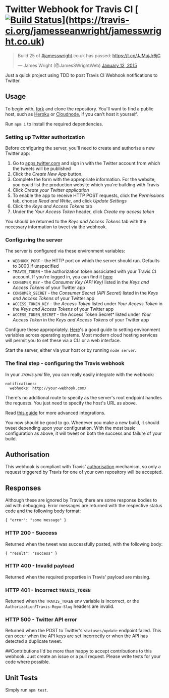 # Twitter Webhook for Travis CI [[![Build Status](https://travis-ci.org/jamesseanwright/travis-twitter-webhook.svg)](https://travis-ci.org/jamesseanwright/travis-twitter-webhook)](https://travis-ci.org/jamesseanwright/jamesswright.co.uk)
<blockquote class="twitter-tweet" lang="en"><p>Build 25 of <a href="https://twitter.com/hashtag/jamesswright?src=hash">#jamesswright</a>.co.uk has passed: <a href="https://t.co/JJMujJr6jC">https://t.co/JJMujJr6jC</a></p>&mdash; James Wright (@JamesSWrightWeb) <a href="https://twitter.com/JamesSWrightWeb/status/554441547841024002">January 12, 2015</a></blockquote>
<script async src="//platform.twitter.com/widgets.js" charset="utf-8"></script>

Just a quick project using TDD to post Travis CI Webhook notifications to Twitter.

## Usage
To begin with, [fork](https://github.com/jamesseanwright/travis-twitter-webhook/fork) and clone the repository. You'll want to find a public host, such as [Heroku](https://www.heroku.com/) or [Cloudnode](http://cloudno.de/), if you can't host it yourself.

Run `npm i` to install the required dependencies.

### Setting up Twitter authorization
Before configuring the server, you'll need to create and authorise a new Twitter app:

1. Go to [apps.twitter.com](https://apps.twitter.com) and sign in with the Twitter account from which the tweets will be published
2. Click the *Create New App* button.
3. Complete the form with the appropriate information. For the website, you could list the production website which you're building with Travis
4. Click *Create your Twitter application*
5. To enable the app to receive HTTP POST requests, click the *Permissions* tab, choose *Read and Write*, and click *Update Settings*
6. Click the *Keys and Access Tokens* tab
7. Under the *Your Access Token* header, click *Create my access token*

You should be returned to the *Keys and Access Tokens* tab with the necessary information to tweet via the webhook.

### Configuring the server
The server is configured via these environment variables:

* `WEBHOOK_PORT` - the HTTP port on which the server should run. Defaults to 3000 if unspecified
* `TRAVIS_TOKEN` - the authorization token associated with your Travis CI account. If you're logged in, you can find it [here](https://travis-ci.org/profile/info)
* `CONSUMER_KEY` - the *Consumer Key (API Key)* listed in the *Keys and Access Tokens* of your Twitter app
* `CONSUMER_SECRET` - the *Consumer Secret (API Secret)* listed in the *Keys and Access Tokens* of your Twitter app
* `ACCESS_TOKEN_KEY` - the *Access Token* listed under *Your Access Token* in the *Keys and Access Tokens* of your Twitter app
* `ACCESS_TOKEN_SECRET` - the Access Token Secret* listed under *Your Access Token* in the *Keys and Access Tokens* of your Twitter app

Configure these appropriately. [Here](http://superuser.com/questions/284342/what-are-path-and-other-environment-variables-and-how-can-i-set-or-use-them/284351#284351)'s a good guide to setting environment variables across operating systems. Most modern cloud hosting services will permit you to set these via a CLI or a web interface.

Start the server, either via your host or by running `node server`.

### The final step - configuring the Travis webhook
In your *.travis.yml* file, you can really easily integrate with the webhook:
```
notifications:
  webhooks: http://your-webhook.com/ 
```

There's no additional route to specify as the server's root endpoint handles the requests. You just need to specify the host's URL as above.

Read [this guide](http://docs.travis-ci.com/user/notifications/#Webhook-notification) for more advanced integrations.

You now should be good to go. Whenever you make a new build, it should tweet depending upon your configuration. With the most basic configuration as above, it will tweet on both the success and failure of your build.

## Authorisation
This webhook is compliant with Travis' [authorisation](http://docs.travis-ci.com/user/notifications/#Authorization-for-Webhooks) mechanism, so only a request triggered by Travis for one of your own repository will be accepted.

## Responses
Although these are ignored by Travis, there are some response bodies to aid with debugging. Error messages are returned with the respective status code and the following body format:
```
{ "error": "some message" }
```
### HTTP 200 - Success
Returned when the tweet was successfully posted, with the following body:
```
{ "result": "success" }
```

### HTTP 400 - Invalid payload
Returned when the required properties in Travis' payload are missing.

### HTTP 401 - Incorrect `TRAVIS_TOKEN`
Returned when the `TRAVIS_TOKEN` env variable is incorrect, or the `Authorization`/`Travis-Repo-Slug` headers are invalid.

### HTTP 500  - Twitter API error
Returned when the POST to Twitter's `statuses/update` endpoint failed. This can occur when the API keys are set incorrectly or when the API has detected a duplicate tweet.

##Contributions
I'd be more than happy to accept contributions to this webhook. Just create an issue or a pull request. Please write tests for your code where possible.

## Unit Tests
Simply run `npm test`.